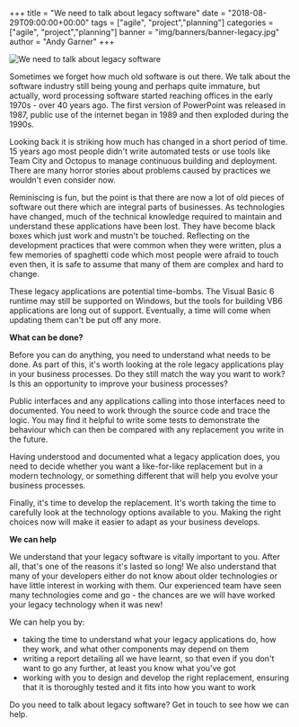 +++
title = "We need to talk about legacy software"
date = "2018-08-29T09:00:00+00:00"
tags = ["agile", "project","planning"]
categories = ["agile", "project","planning"]
banner = "img/banners/banner-legacy.jpg"
author = "Andy Garner"
+++

![We need to talk about legacy software](/img/banners/banner-legacy.jpg)

Sometimes we forget how much old software is out there. We talk about the software industry still being young and perhaps quite immature, but actually, word processing software started reaching offices in the early 1970s - over 40 years ago. The first version of PowerPoint was released in 1987, public use of the internet began in 1989 and then exploded during the 1990s.

Looking back it is striking how much has changed in a short period of time. 15 years ago most people didn't write automated tests or use tools like Team City and Octopus to manage continuous building and deployment. There are many horror stories about problems caused by practices we wouldn't even consider now.

Reminiscing is fun, but the point is that there are now a lot of old pieces of software out there which are integral parts of businesses. As technologies have changed, much of the technical knowledge required to maintain and understand these applications have been lost. They have become black boxes which just work and mustn't be touched. Reflecting on the development practices that were common when they were written, plus a few memories of spaghetti code which most people were afraid to touch even then, it is safe to assume that many of them are complex and hard to change.

These legacy applications are potential time-bombs. The Visual Basic 6 runtime may still be supported on Windows, but the tools for building VB6 applications are long out of support. Eventually, a time will come when updating them can't be put off any more.

**What can be done?**

Before you can do anything, you need to understand what needs to be done. As part of this, it's worth looking at the role legacy applications play in your business processes. Do they still match the way you want to work? Is this an opportunity to improve your business processes?

Public interfaces and any applications calling into those interfaces need to documented. You need to work through the source code and trace the logic. You may find it helpful to write some tests to demonstrate the behaviour which can then be compared with any replacement you write in the future.

Having understood and documented what a legacy application does, you need to decide whether you want a like-for-like replacement but in a modern technology, or something different that will help you evolve your business processes. 

Finally, it's time to develop the replacement. It's worth taking the time to carefully look at the technology options available to you. Making the right choices now will make it easier to adapt as your business develops.

**We can help**

We understand that your legacy software is vitally important to you. After all, that's one of the reasons it's lasted so long! We also understand that many of your developers either do not know about older technologies or have little interest in working with them. Our experienced team have seen many technologies come and go - the chances are we will have worked your legacy technology when it was new!

We can help you by:

- taking the time to understand what your legacy applications do, how they work, and what other components may depend on them
- writing a report detailing all we have learnt, so that even if you don't want to go any further, at least you know what you've got
- working with you to design and develop the right replacement, ensuring that it is thoroughly tested and it fits into how you want to work

Do you need to talk about legacy software? Get in touch to see how we can help.